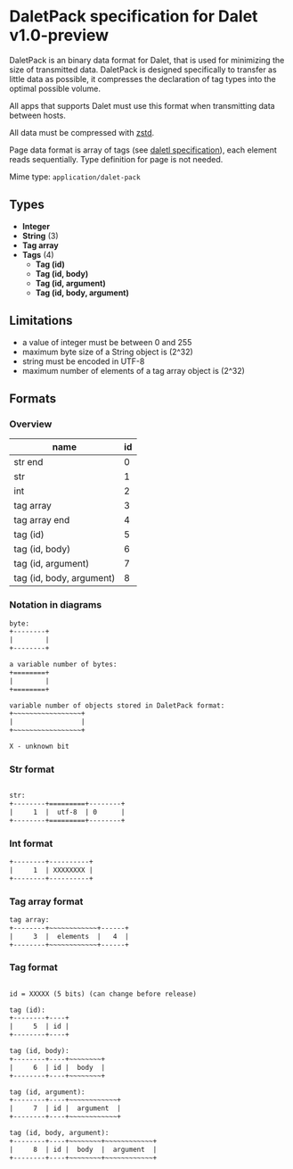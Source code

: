 # DaletPack specification for Dalet v1.0-preview

DaletPack is an binary data format for Dalet, that is used for minimizing the size of transmitted data. DaletPack is designed specifically to transfer as little data as possible, it compresses the declaration of tag types into the optimal possible volume.

All apps that supports Dalet must use this format when transmitting data between hosts.

All data must be compressed with [zstd](https://datatracker.ietf.org/doc/html/rfc8878).

Page data format is array of tags (see [daletl specification](./daletl.md)), each element reads sequentially. Type definition for page is not needed.

Mime type: `application/dalet-pack`

## Types

- **Integer**
- **String** (3)
- **Tag array**
- **Tags** (4)
  - **Tag (id)**
  - **Tag (id, body)**
  - **Tag (id, argument)**
  - **Tag (id, body, argument)**

## Limitations

- a value of integer must be between 0 and 255
- maximum byte size of a String object is (2^32)
- string must be encoded in UTF-8
- maximum number of elements of a tag array object is (2^32)

## Formats

### Overview

| name                     | id  |
| ------------------------ | --- |
| str end                  | 0   |
| str                      | 1   |
| int                      | 2   |
| tag array                | 3   |
| tag array end            | 4   |
| tag (id)                 | 5   |
| tag (id, body)           | 6   |
| tag (id, argument)       | 7   |
| tag (id, body, argument) | 8   |

### Notation in diagrams

```txt
byte:
+--------+
|        |
+--------+

a variable number of bytes:
+========+
|        |
+========+

variable number of objects stored in DaletPack format:
+~~~~~~~~~~~~~~~~~+
|                 |
+~~~~~~~~~~~~~~~~~+

X - unknown bit
```

### Str format

```txt

str:
+--------+=========+--------+
|     1  |  utf-8  | 0      |
+--------+=========+--------+
```

### Int format

```txt
+--------+----------+
|     1  | XXXXXXXX |
+--------+----------+
```

### Tag array format

```txt
tag array:
+--------+~~~~~~~~~~~~+------+
|     3  |  elements  |   4  |
+--------+~~~~~~~~~~~~+------+
```

### Tag format

```txt

id = XXXXX (5 bits) (can change before release)

tag (id):
+--------+----+
|     5  | id |
+--------+----+

tag (id, body):
+--------+----+~~~~~~~~+
|     6  | id |  body  |
+--------+----+~~~~~~~~+

tag (id, argument):
+--------+----+~~~~~~~~~~~~+
|     7  | id |  argument  |
+--------+----+~~~~~~~~~~~~+

tag (id, body, argument):
+--------+----+~~~~~~~~+~~~~~~~~~~~~+
|     8  | id |  body  |  argument  |
+--------+----+~~~~~~~~+~~~~~~~~~~~~+
```
